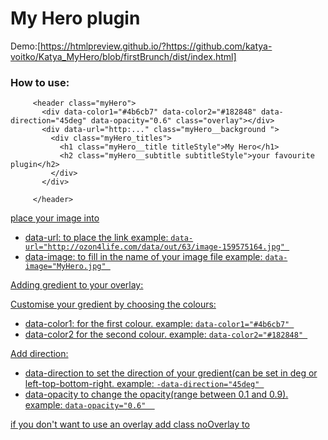 # My Hero plugin
Demo:[https://htmlpreview.github.io/?https://github.com/katya-voitko/Katya_MyHero/blob/firstBrunch/dist/index.html]

### How to use:
 ``` 
      <header class="myHero">
        <div data-color1="#4b6cb7" data-color2="#182848" data-direction="45deg" data-opacity="0.6" class="overlay"></div>
        <div data-url="http:..." class="myHero__background ">
          <div class="myHero_titles">
            <h1 class="myHero__title titleStyle">My Hero</h1>
            <h2 class="myHero__subtitle subtitleStyle">your favourite plugin</h2>
          </div>
        </div>

      </header>
```
<u>place your image into <div class="myHero__background">

-  data-url: to place the link example:  ``` data-url="http://ozon4life.com/data/out/63/image-159575164.jpg"  ```
- data-image: to fill in the name of your image file  example:  ``` data-image="MyHero.jpg"  ```

<u>Adding gredient to your overlay:</u>

Customise your gredient by choosing the colours:
- data-color1: for the first colour. example:  ``` data-color1="#4b6cb7"  ```
- data-color2 for the second colour. example:  ``` data-color2="#182848"  ```

Add direction:

- data-direction to set the direction of your gredient(can be set in deg or left-top-bottom-right. example:  ```-data-direction="45deg" ```
- data-opacity to change the opacity(range between 0.1 and 0.9). example:  ```data-opacity="0.6"  ```


<u>if you don't want to use an overlay add class noOverlay to <div class="overlay"></u>

